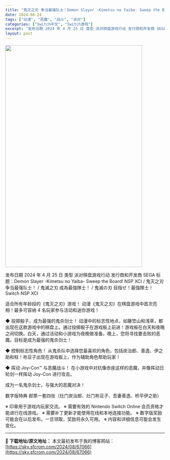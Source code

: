 ```yaml
---
title: "鬼灭之刃 争当最强队士！Demon Slayer -Kimetsu no Yaiba- Sweep the Board!+更新1.13+2DLC Switch NSP XCI NSZ中文"
date: 2024-08-24
tags: ["动漫", "恶魔", "战斗", "派对"]
categories: ["Switch中文", "Switch游戏"]
excerpt: "发布日期 2024 年 4 月 25 日 类型 派对棋盘游戏行动 发行商和开发商 SEGA 标题：Demon Slayer -Kimetsu no Yaiba- Sweep the Board! NSP XCI / 鬼灭之刃 争当最强队士！ / 鬼滅之刃 成為最強隊士！ / 鬼滅の刃 目指せ！最強隊&hellip;"
layout: post
---
```


<img class="aligncenter size-full wp-image-67067" src="https://sky.sfcrom.com/wp-content/uploads/2024/08/2024082403092110.webp" alt="" width="432" height="700" />

发布日期 2024 年 4 月 25 日
类型 派对棋盘游戏行动
发行商和开发商 SEGA
标题：Demon Slayer -Kimetsu no Yaiba- Sweep the Board! NSP XCI / 鬼灭之刃 争当最强队士！ / 鬼滅之刃 成為最強隊士！ / 鬼滅の刃 目指せ！最強隊士！ Switch NSP XCI

适合所有年龄段的《鬼灭之刃》游戏！
动漫《鬼灭之刃》在棋盘游戏中首次亮相！最多可容纳 4 名玩家参与活动和迷你游戏！

◆ 投掷骰子，成为最强的鬼杀剑士！
动漫中的标志性地点，如藤笠山和浅草，都出现在这款游戏中的棋盘上。通过投掷骰子在游戏板上前进！游戏板在白天和夜晚之间切换。白天，通过活动和小游戏为夜晚做准备。晚上，您将寻找要击败的恶魔。目标是成为最强的鬼杀剑士！

◆ 控制标志性角色！
从鬼杀队中选择您最喜欢的角色，包括炭治郎、善逸、伊之助和柱！祢豆子出现在游戏板上，作为辅助角色帮助玩家！

◆ 挥动 Joy-Con™ 与恶魔战斗！
在小游戏中对抗像赤座这样的恶魔，并像挥动日轮剑一样挥动 Joy-Con 进行攻击。

成为一名鬼杀剑士，与强大的恶魔对决！

数字版特典
邮票一套四张（灶门炭治郎、灶门祢豆子、吾妻善逸、桥平伊之助）

※ 印章用于游戏内玩家交流。
※ 需要有效的 Nintendo Switch Online 会员资格才能进行在线游戏。
※ 需要补丁更新才能使用在线和本地连接功能。
※ 数字版奖励可能会在以后发布。一旦领取，奖励将永久可用。
※ 内容和详细信息可能会发生变化。

---
📖 **下载地址/原文地址：** 本文最初发布于我的博客网站：[https://sky.sfcrom.com/2024/08/67066](https://sky.sfcrom.com/2024/08/67066)
